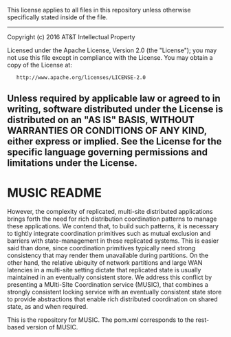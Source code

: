 This license applies to all files in this repository unless otherwise specifically
stated inside of the file. 

 ---------------------------------------------------------------------------
   Copyright (c) 2016 AT&T Intellectual Property

   Licensed under the Apache License, Version 2.0 (the "License");
   you may not use this file except in compliance with the License.
   You may obtain a copy of the License at:

       http://www.apache.org/licenses/LICENSE-2.0

   Unless required by applicable law or agreed to in writing, software
   distributed under the License is distributed on an "AS IS" BASIS,
   WITHOUT WARRANTIES OR CONDITIONS OF ANY KIND, either express or implied.
   See the License for the specific language governing permissions and
   limitations under the License.
 ---------------------------------------------------------------------------

MUSIC README
===============

However, the complexity of replicated, multi-site
distributed applications brings forth the need for rich distribution coordination patterns to manage
these applications. We contend that, to build such patterns, it is necessary to tightly integrate
coordination primitives such as mutual exclusion and barriers with state-management in these
replicated systems. This is easier said than done, since coordination primitives typically need
strong consistency that may render them unavailable during partitions. On the other hand, the
relative ubiquity of network partitions and large WAN latencies in a multi-site setting dictate that
replicated state is usually maintained in an eventually consistent store. We address this conflict
by presenting a MUlti-SIte Coordination service (MUSIC), that combines a strongly consistent locking
service with an eventually consistent state store to provide abstractions that enable rich
distributed coordination on shared state, as and when required.

This is the repository for MUSIC.  The pom.xml corresponds to the rest-based version of MUSIC. 

